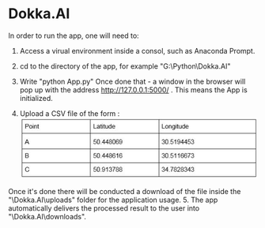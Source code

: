 # Dokka.AI

In order to run the app, one will need to:
1. Access a virual environment inside a consol, such as Anaconda Prompt. 
2. cd to the directory of the app, for example "G:\Python\Dokka.AI"
3. Write "python App.py"
Once done that - a window in the browser will pop up with the address http://127.0.0.1:5000/ . This means the App is initialized. 



4. Upload a CSV file of the form : 
![img2](images/4.JPG)


Once it's done there will be conducted a download of the file inside the "\Dokka.AI\uploads" folder for the application usage.
5. The app automatically delivers the processed result to the user into "\Dokka.AI\downloads".
